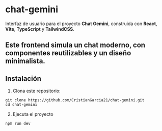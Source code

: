 # chat-gemini

Interfaz de usuario para el proyecto **Chat Gemini**, construida con **React**, **Vite**, **TypeScript** y **TailwindCSS**.

Este frontend simula un chat moderno, con componentes reutilizables y un diseño minimalista.
---

##  Instalación

1. Clona este repositorio:

```
git clone https://github.com/CristianGarcia21/chat-gemini.git
cd chat-gemini
```

2. Ejecuta el proyecto 

```
npm run dev
```
